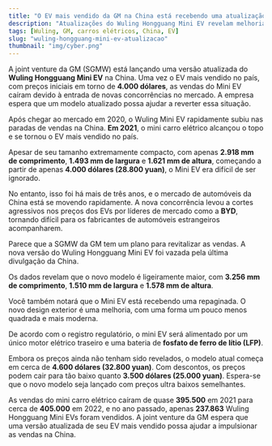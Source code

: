 ```yaml
---
title: "O EV mais vendido da GM na China está recebendo uma atualização, revelam imagens vazadas"
description: "Atualizações do Wuling Hongguang Mini EV revelam melhorias no design e características."
tags: [Wuling, GM, carros elétricos, China, EV]
slug: "wuling-hongguang-mini-ev-atualizacao"
thumbnail: "img/cyber.png"
---
```


A joint venture da GM (SGMW) está lançando uma versão atualizada do **Wuling Hongguang Mini EV** na China. Uma vez o EV mais vendido no país, com preços iniciais em torno de **4.000 dólares**, as vendas do Mini EV caíram devido à entrada de novas concorrências no mercado. A empresa espera que um modelo atualizado possa ajudar a reverter essa situação.

Após chegar ao mercado em 2020, o Wuling Mini EV rapidamente subiu nas paradas de vendas na China. **Em 2021**, o mini carro elétrico alcançou o topo e se tornou o EV mais vendido no país.

Apesar de seu tamanho extremamente compacto, com apenas **2.918 mm de comprimento**, **1.493 mm de largura** e **1.621 mm de altura**, começando a partir de apenas **4.000 dólares (28.800 yuan)**, o Mini EV era difícil de ser ignorado.

No entanto, isso foi há mais de três anos, e o mercado de automóveis da China está se movendo rapidamente. A nova concorrência levou a cortes agressivos nos preços dos EVs por líderes de mercado como a **BYD**, tornando difícil para os fabricantes de automóveis estrangeiros acompanharem.

Parece que a SGMW da GM tem um plano para revitalizar as vendas. A nova versão do Wuling Hongguang Mini EV foi vazada pela última divulgação da China.

Os dados revelam que o novo modelo é ligeiramente maior, com **3.256 mm de comprimento**, **1.510 mm de largura** e **1.578 mm de altura**.

Você também notará que o Mini EV está recebendo uma repaginada. O novo design exterior é uma melhoria, com uma forma um pouco menos quadrada e mais moderna.

De acordo com o registro regulatório, o mini EV será alimentado por um único motor elétrico traseiro e uma bateria de **fosfato de ferro de lítio (LFP)**.

Embora os preços ainda não tenham sido revelados, o modelo atual começa em cerca de **4.600 dólares (32.800 yuan)**. Com descontos, os preços podem cair para tão baixo quanto **3.500 dólares (25.000 yuan)**. Espera-se que o novo modelo seja lançado com preços ultra baixos semelhantes.

As vendas do mini carro elétrico caíram de quase **395.500** em 2021 para cerca de **405.000** em 2022, e no ano passado, apenas **237.863** Wuling Hongguang Mini EVs foram vendidos. A joint venture da GM espera que uma versão atualizada de seu EV mais vendido possa ajudar a impulsionar as vendas na China.